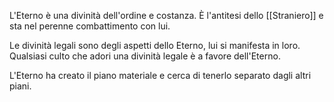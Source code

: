 L'Eterno è una divinità dell'ordine e costanza. È l'antitesi dello [[Straniero]] e sta nel perenne combattimento con lui.

Le divinità legali sono degli aspetti dello Eterno, lui si manifesta in loro. Qualsiasi culto che adori una divinità legale è a favore dell'Eterno.

L'Eterno ha creato il piano materiale e cerca di tenerlo separato dagli altri piani.